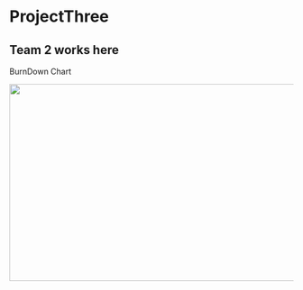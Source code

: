 # ProjectThree
## Team 2 works here
BurnDown Chart
<p align="center"><img width ="800" height="350" src="https://user-images.githubusercontent.com/11274840/75085624-5bf2b500-54e8-11ea-914c-d1156b463709.png"></p>

